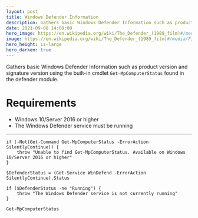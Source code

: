 ```yaml
---
layout: post
title: Windows Defender Information
description: Gathers basic Windows Defender Information such as product version and signature version using the built-in cmdlet `Get-MpComputerStatus` found in the defender module.
date: 2021-09-08 14:00:00
hero_image: https://en.wikipedia.org/wiki/The_Defender_(1989_film)#/media/File:The_Diemert_Defender.png
image: https://en.wikipedia.org/wiki/The_Defender_(1989_film)#/media/File:THE_DEFENDER_(1998).jpg
hero_height: is-large
hero_darken: true
---
```


Gathers basic Windows Defender Information such as product version and signature version using the built-in cmdlet `Get-MpComputerStatus` found in the defender module.

# Requirements

* Windows 10/Server 2016 or higher
* The Windows Defender service must be running

----

	if (-Not(Get-Command Get-MpComputerStatus -ErrorAction SilentlyContinue)) {
		throw "Unable to find Get-MpComputerStatus. Available on Windows 10/Server 2016 or higher"
	}

	$DefenderStatus = (Get-Service WinDefend -ErrorAction SilentlyContinue).Status

	if ($DefenderStatus -ne "Running") {
		throw "The Windows Defender service is not currently running"
	}

	Get-MpComputerStatus




